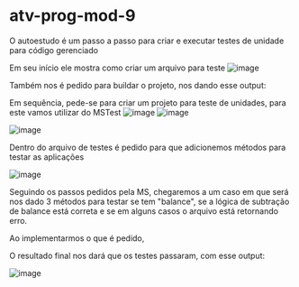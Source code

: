 # atv-prog-mod-9

O autoestudo é um passo a passo para criar e executar testes de unidade para código gerenciado

Em seu início ele mostra como criar um arquivo para teste
![image](https://github.com/yveslevi/atv-prog-mod-9/assets/98428867/6338ac41-fd46-468d-91db-7e3e6628a23a)

Também nos é pedido para buildar o projeto, nos dando esse output:

Em sequência, pede-se para criar um projeto para teste de unidades, para este vamos utilizar do  MSTest 
![image](https://github.com/yveslevi/atv-prog-mod-9/assets/98428867/a3b1c765-ef81-4d16-8ffe-5ef1ced292dd)
![image](https://github.com/yveslevi/atv-prog-mod-9/assets/98428867/e5cbe1b8-6aba-4bda-b8af-3f0369043ece)

![image](https://github.com/yveslevi/atv-prog-mod-9/assets/98428867/a3653b1a-2aad-4f97-b27a-43692cadaf2a)

Dentro do arquivo de testes é pedido para que adicionemos métodos para testar as aplicações

![image](https://github.com/yveslevi/atv-prog-mod-9/assets/98428867/a9cd9f75-93cc-46f0-abfd-961200982101)

Seguindo os passos pedidos pela MS, chegaremos a um caso em que será nos dado 3 métodos para testar se tem "balance", se  a lógica de subtração de balance está correta e se em alguns casos o arquivo está retornando erro.

Ao implementarmos o que é pedido,

O resultado final nos dará que os testes passaram, com esse output:

![image](https://github.com/yveslevi/atv-prog-mod-9/assets/98428867/bf87cf3c-7126-43af-8788-080b24328da2)

